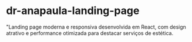 # dr-anapaula-landing-page
"Landing page moderna e responsiva desenvolvida em React, com design atrativo e performance otimizada para destacar serviços de estética.

